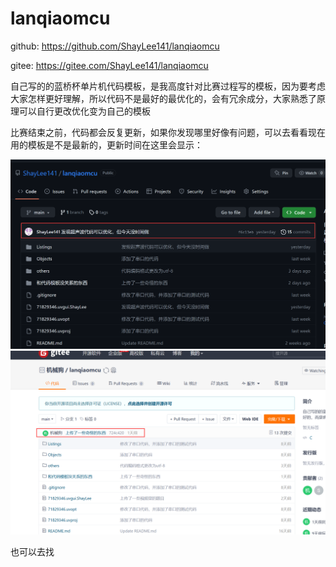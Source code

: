 # lanqiaomcu
github:	https://github.com/ShayLee141/lanqiaomcu

gitee:	https://gitee.com/ShayLee141/lanqiaomcu

自己写的的蓝桥杯单片机代码模板，是我高度针对比赛过程写的模板，因为要考虑大家怎样更好理解，所以代码不是最好的最优化的，会有冗余成分，大家熟悉了原理可以自行更改优化变为自己的模板

比赛结束之前，代码都会反复更新，如果你发现哪里好像有问题，可以去看看现在用的模板是不是最新的，更新时间在这里会显示：

![GitHub](/和代码模板没关系的东西/01.图片/GitHub.png "GitHub")
![Gitee](/和代码模板没关系的东西/01.图片/Gitee.png "Gitee")

也可以去找
